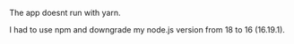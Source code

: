 The app doesnt run with yarn.

I had to use npm and downgrade my node.js version from 18 to 16 (16.19.1).